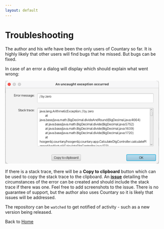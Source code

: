 ```yaml
---
layout: default
---
```

# Troubleshooting
The author and his wife have been the only users of Countary so far.  It is highly likely that other users
will find bugs that he missed. But bugs can be fixed.

In case of an error a dialog will display which should explain what went wrong:

![error dialog](images/error_dialog.png)

If there is a stack trace, there will be a **Copy to clipboard** button which
can be used to copy the stack trace to the clipboard. An [**issue**](https://github.com/hoogenbj/countary/issues) 
detailing the circumstances of the error can be created and should include the stack 
trace if there was one. Feel free to add screenshots to the issue. There is no guarantee 
of support, but the author also uses Countary so it is likely that issues will be addressed.

The repository can be `watched` to get notified of activity - such as a new version being released.

Back to [Home](index.markdown)
